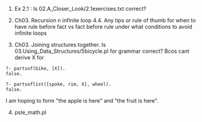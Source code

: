 1. Ex 2.1 : Is 02.A_Closer_Look/2.1exercises.txt correct?

2. Ch03. Recursion n infinite loop 4.4. Any tips or rule of thumb for when to have rule before fact vs fact before rule under what conditions to avoid infinite loops
3. Ch03. Joining structures together. Is 03.Using_Data_Structures/5bicycle.pl for grammar correct? Bcos cant derive X for
```
?- partsof(bike, [X]).
false.

?- partsoflist([spoke, rim, X], wheel).
false.

```
I am hoping to form "the apple is here" and "the fruit is here".

4. psle_math.pl